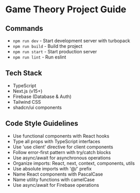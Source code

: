 # Game Theory Project Guide

## Commands
- `npm run dev` - Start development server with turbopack
- `npm run build` - Build the project
- `npm run start` - Start production server
- `npm run lint` - Run eslint

## Tech Stack
- TypeScript
- Next.js (v15+)
- Firebase (Database & Auth)
- Tailwind CSS
- shadcn/ui components

## Code Style Guidelines
- Use functional components with React hooks
- Type all props with TypeScript interfaces
- Use 'use client' directive for client components
- Follow error-first pattern with try/catch blocks
- Use async/await for asynchronous operations
- Organize imports: React, next, context, components, utils
- Use absolute imports with '@/' prefix
- Name React components with PascalCase
- Name utility functions with camelCase
- Use async/await for Firebase operations